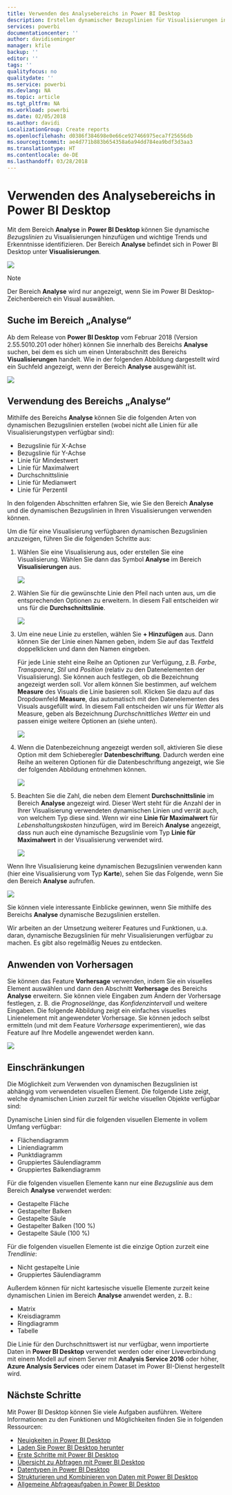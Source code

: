 ```yaml
---
title: Verwenden des Analysebereichs in Power BI Desktop
description: Erstellen dynamischer Bezugslinien für Visualisierungen in Power BI Desktop
services: powerbi
documentationcenter: ''
author: davidiseminger
manager: kfile
backup: ''
editor: ''
tags: ''
qualityfocus: no
qualitydate: ''
ms.service: powerbi
ms.devlang: NA
ms.topic: article
ms.tgt_pltfrm: NA
ms.workload: powerbi
ms.date: 02/05/2018
ms.author: davidi
LocalizationGroup: Create reports
ms.openlocfilehash: d0386f384698e0e66ce927466975eca7f25656db
ms.sourcegitcommit: ae4d771b883b654358a6a94dd784ea9bdf3d3aa3
ms.translationtype: HT
ms.contentlocale: de-DE
ms.lasthandoff: 03/28/2018
---
```

# <a name="using-the-analytics-pane-in-power-bi-desktop"></a>Verwenden des Analysebereichs in Power BI Desktop
Mit dem Bereich **Analyse** in **Power BI Desktop** können Sie dynamische *Bezugslinien* zu Visualisierungen hinzufügen und wichtige Trends und Erkenntnisse identifizieren. Der Bereich **Analyse** befindet sich in Power BI Desktop unter **Visualisierungen**.

![](media/desktop-analytics-pane/analytics-pane_1.png)

> [!NOTE]
> Der Bereich **Analyse** wird nur angezeigt, wenn Sie im Power BI Desktop-Zeichenbereich ein Visual auswählen.

## <a name="search-within-the-analytics-pane"></a>Suche im Bereich „Analyse“
Ab dem Release von **Power BI Desktop** vom Februar 2018 (Version 2.55.5010.201 oder höher) können Sie innerhalb des Bereichs **Analyse** suchen, bei dem es sich um einen Unterabschnitt des Bereichs **Visualisierungen** handelt. Wie in der folgenden Abbildung dargestellt wird ein Suchfeld angezeigt, wenn der Bereich **Analyse** ausgewählt ist.

![](media/desktop-analytics-pane/analytics-pane_1b.png)

## <a name="using-the-analytics-pane"></a>Verwendung des Bereichs „Analyse“
Mithilfe des Bereichs **Analyse** können Sie die folgenden Arten von dynamischen Bezugslinien erstellen (wobei nicht alle Linien für alle Visualisierungstypen verfügbar sind):

* Bezugslinie für X-Achse
* Bezugslinie für Y-Achse
* Linie für Mindestwert
* Linie für Maximalwert
* Durchschnittslinie
* Linie für Medianwert
* Linie für Perzentil

In den folgenden Abschnitten erfahren Sie, wie Sie den Bereich **Analyse** und die dynamischen Bezugslinien in Ihren Visualisierungen verwenden können.

Um die für eine Visualisierung verfügbaren dynamischen Bezugslinien anzuzeigen, führen Sie die folgenden Schritte aus:

1. Wählen Sie eine Visualisierung aus, oder erstellen Sie eine Visualisierung. Wählen Sie dann das Symbol **Analyse** im Bereich **Visualisierungen** aus.
   
   ![](media/desktop-analytics-pane/analytics-pane_2.png)
2. Wählen Sie für die gewünschte Linie den Pfeil nach unten aus, um die entsprechenden Optionen zu erweitern. In diesem Fall entscheiden wir uns für die **Durchschnittslinie**.
   
   ![](media/desktop-analytics-pane/analytics-pane_3.png)
3. Um eine neue Linie zu erstellen, wählen Sie **+ Hinzufügen** aus. Dann können Sie der Linie einen Namen geben, indem Sie auf das Textfeld doppelklicken und dann den Namen eingeben.
   
   Für jede Linie steht eine Reihe an Optionen zur Verfügung, z.B. *Farbe*, *Transparenz*, *Stil* und *Position* (relativ zu den Datenelementen der Visualisierung). Sie können auch festlegen, ob die Bezeichnung angezeigt werden soll. Vor allem können Sie bestimmen, auf welchem **Measure** des Visuals die Linie basieren soll. Klicken Sie dazu auf das Dropdownfeld **Measure**, das automatisch mit den Datenelementen des Visuals ausgefüllt wird. In diesem Fall entscheiden wir uns für *Wetter* als Measure, geben als Bezeichnung *Durchschnittliches Wetter* ein und passen einige weitere Optionen an (siehe unten).
   
   ![](media/desktop-analytics-pane/analytics-pane_4.png)
4. Wenn die Datenbezeichnung angezeigt werden soll, aktivieren Sie diese Option mit dem Schieberegler **Datenbeschriftung**. Dadurch werden eine Reihe an weiteren Optionen für die Datenbeschriftung angezeigt, wie Sie der folgenden Abbildung entnehmen können.
   
   ![](media/desktop-analytics-pane/analytics-pane_5.png)
5. Beachten Sie die Zahl, die neben dem Element **Durchschnittslinie** im Bereich **Analyse** angezeigt wird. Dieser Wert steht für die Anzahl der in Ihrer Visualisierung verwendeten dynamischen Linien und verrät auch, von welchem Typ diese sind. Wenn wir eine **Linie für Maximalwert** für *Lebenshaltungskosten* hinzufügen, wird im Bereich **Analyse** angezeigt, dass nun auch eine dynamische Bezugslinie vom Typ **Linie für Maximalwert** in der Visualisierung verwendet wird.
   
   ![](media/desktop-analytics-pane/analytics-pane_6.png)

Wenn Ihre Visualisierung keine dynamischen Bezugslinien verwenden kann (hier eine Visualisierung vom Typ **Karte**), sehen Sie das Folgende, wenn Sie den Bereich **Analyse** aufrufen.

![](media/desktop-analytics-pane/analytics-pane_7.png)

Sie können viele interessante Einblicke gewinnen, wenn Sie mithilfe des Bereichs **Analyse** dynamische Bezugslinien erstellen.

Wir arbeiten an der Umsetzung weiterer Features und Funktionen, u.a. daran, dynamische Bezugslinien für mehr Visualisierungen verfügbar zu machen. Es gibt also regelmäßig Neues zu entdecken.

## <a name="apply-forecasting"></a>Anwenden von Vorhersagen
Sie können das Feature **Vorhersage** verwenden, indem Sie ein visuelles Element auswählen und dann den Abschnitt **Vorhersage** des Bereichs **Analyse** erweitern. Sie können viele Eingaben zum Ändern der Vorhersage festlegen, z. B. die *Prognoselänge*, das *Konfidenzintervall* und weitere Eingaben. Die folgende Abbildung zeigt ein einfaches visuelles Linienelement mit angewendeter Vorhersage. Sie können jedoch selbst ermitteln (und mit dem Feature *Vorhersage* experimentieren), wie das Feature auf Ihre Modelle angewendet werden kann.

![](media/desktop-analytics-pane/analytics-pane_8.png)

## <a name="limitations"></a>Einschränkungen
Die Möglichkeit zum Verwenden von dynamischen Bezugslinien ist abhängig vom verwendeten visuellen Element. Die folgende Liste zeigt, welche dynamischen Linien zurzeit für welche visuellen Objekte verfügbar sind:

Dynamische Linien sind für die folgenden visuellen Elemente in vollem Umfang verfügbar:

* Flächendiagramm
* Liniendiagramm
* Punktdiagramm
* Gruppiertes Säulendiagramm
* Gruppiertes Balkendiagramm

Für die folgenden visuellen Elemente kann nur eine *Bezugslinie* aus dem Bereich **Analyse** verwendet werden:

* Gestapelte Fläche
* Gestapelter Balken
* Gestapelte Säule
* Gestapelter Balken (100 %)
* Gestapelte Säule (100 %)

Für die folgenden visuellen Elemente ist die einzige Option zurzeit eine *Trendlinie*:

* Nicht gestapelte Linie
* Gruppiertes Säulendiagramm

Außerdem können für nicht kartesische visuelle Elemente zurzeit keine dynamischen Linien im Bereich **Analyse** anwendet werden, z. B.:

* Matrix
* Kreisdiagramm
* Ringdiagramm
* Tabelle

Die Linie für den Durchschnittswert ist nur verfügbar, wenn importierte Daten in **Power BI Desktop** verwendet werden oder einer Liveverbindung mit einem Modell auf einem Server mit **Analysis Service 2016** oder höher, **Azure Analysis Services** oder einem Dataset im Power BI-Dienst hergestellt wird. 

## <a name="next-steps"></a>Nächste Schritte
Mit Power BI Desktop können Sie viele Aufgaben ausführen. Weitere Informationen zu den Funktionen und Möglichkeiten finden Sie in folgenden Ressourcen:

* [Neuigkeiten in Power BI Desktop](desktop-latest-update.md)
* [Laden Sie Power BI Desktop herunter](desktop-get-the-desktop.md)
* [Erste Schritte mit Power BI Desktop](desktop-getting-started.md)
* [Übersicht zu Abfragen mit Power BI Desktop](desktop-query-overview.md)
* [Datentypen in Power BI Desktop](desktop-data-types.md)
* [Strukturieren und Kombinieren von Daten mit Power BI Desktop](desktop-shape-and-combine-data.md)
* [Allgemeine Abfrageaufgaben in Power BI Desktop](desktop-common-query-tasks.md)    

